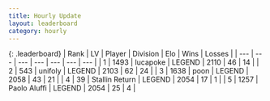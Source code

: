 ```yaml
---
title: Hourly Update
layout: leaderboard
category: hourly
---
```


{: .leaderboard}
| Rank | LV | Player | Division | Elo | Wins | Losses |
| --- | --- | --- | --- | --- | --- | --- |
| <span data-change="0">1</span> | 1493 | <span title="ID: 41925">lucapoke</span> | LEGEND | <span data-change="0">2110</span> | <span data-change="0">46</span> | <span data-change="0">14</span> |
| <span data-change="0">2</span> | 543 | <span title="ID: 750704">unifoly</span> | LEGEND | <span data-change="0">2103</span> | <span data-change="0">62</span> | <span data-change="0">24</span> |
| <span data-change="0">3</span> | 1638 | <span title="ID: 540690">poon</span> | LEGEND | <span data-change="0">2058</span> | <span data-change="0">43</span> | <span data-change="0">21</span> |
| <span data-change="0">4</span> | 39 | <span title="ID: 771612">Stallin Return</span> | LEGEND | <span data-change="0">2054</span> | <span data-change="0">17</span> | <span data-change="0">1</span> |
| <span data-change="1">5</span> | 1257 | <span title="ID: 512212">Paolo Aluffi</span> | LEGEND | <span data-change="5">2054</span> | <span data-change="1">25</span> | <span data-change="0">4</span> |